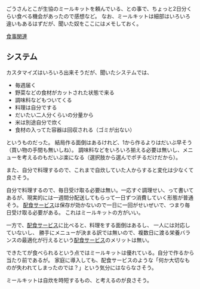 ごうさんとこが生協のミールキットを頼んでいる、との事で、ちょっと2日分くらい食べる機会があったので感想など。
なお、ミールキットは細部はいろいろ違いもあるはずだが、聞いた奴をここにはメモしておく。

[食事関連](食事関連.md)

## システム

カスタマイズはいろいろ出来そうだが、聞いたシステムでは、

- 毎週届く
- 野菜などの食材がカットされた状態で来る
- 調味料などもついてくる
- 料理は自分でする
- だいたい二人分くらいの分量から
- 米は別途自分で炊く
- 食材の入ってた容器は回収される（ゴミが出ない）

というものだった。
結局作る面倒はあるけれど、1から作るよりはだいぶ早そう（買い物の手間も無いしね）。
調味料などをいろいろ揃える必要は無いし、メニューを考えるのもだいぶ楽になる（選択肢から選んでポチるだけだから）。

また、自分で料理するので、これまで自炊していた人からすると変化は少なくて良さそう。

自分で料理するので、毎日受け取る必要は無い。一応すぐ調理せい、って書いてあるが、現実的には一週間分配送してもらって一日ずつ消費していく形態が普通そう。
[配食サービス](配食サービス.md)は保存が効かないので一日に一回がせいぜいで、つまり毎日受け取る必要がある。
これはミールキットの方がいい。

一方で、[配食サービス](配食サービス.md)に比べると、料理をする面倒はあるし、
一人には対応していないし、
勝手にメニューが決まる訳では無いので、複数日に渡る栄養バランスの最適化が行えるという[配食サービス](配食サービス.md)のメリットは無い。

できたてが食べられるという点ではミールキットは優れている。自分で作るから当たり前であるが。
家庭に導入しても、配食サービスのような「何か大切なものが失われてしまったのでは？」という気分にはならなさそう。

ミールキットは自炊を時短するもの、と考えるのが良さそう。
